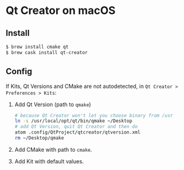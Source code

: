 # Qt Creator on macOS

## Install

```sh
$ brew install cmake qt
$ brew cask install qt-creator
```

## Config

If Kits, Qt Versions and CMake are not autodetected, in `Qt Creator > Preferences > Kits`:

1. Add Qt Version (path to `qmake`)

    ```sh
    # because Qt Creator won't let you choose binary from /usr
    ln -s /usr/local/opt/qt/bin/qmake ~/Desktop
    # add Qt Version, quit Qt Creator and then do
    atom .config/QtProject/qtcreator/qtversion.xml
    rm ~/Desktop/qmake
    ```

2. Add CMake with path to `cmake`.
3. Add Kit with default values.
